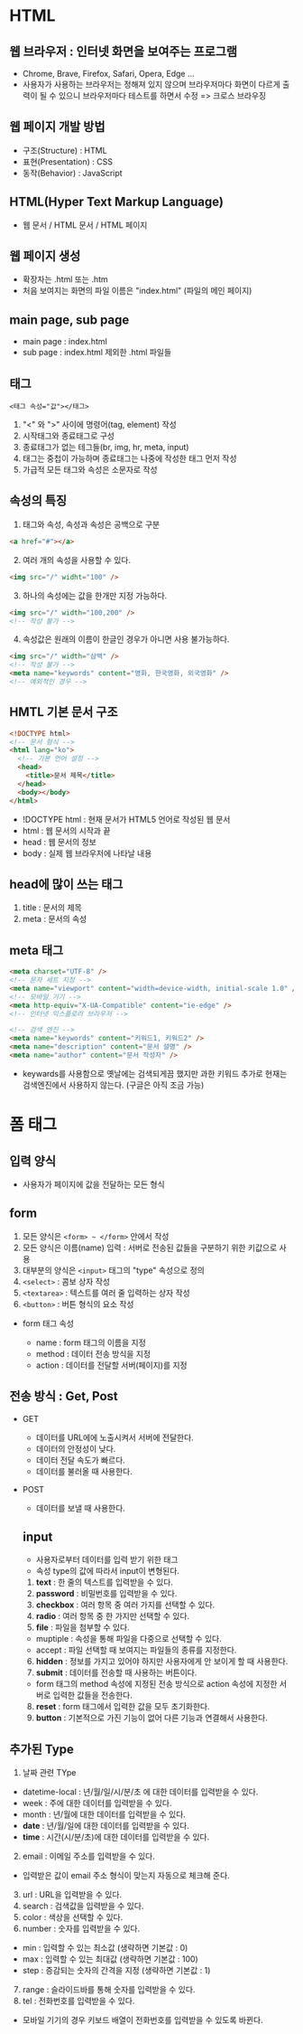 # HTML

## 웹 브라우저 : 인터넷 화면을 보여주는 프로그램

- Chrome, Brave, Firefox, Safari, Opera, Edge ...
- 사용자가 사용하는 브라우저는 정해져 있지 않으며
  브라우저마다 화면이 다르게 출력이 될 수 있으니
  브라우저마다 테스트를 하면서 수정
  => 크로스 브라우징

## 웹 페이지 개발 방법

- 구조(Structure) : HTML
- 표현(Presentation) : CSS
- 동작(Behavior) : JavaScript

## HTML(Hyper Text Markup Language)

- 웹 문서 / HTML 문서 / HTML 페이지

## 웹 페이지 생성

- 확장자는 .html 또는 .htm
- 처음 보여지는 화면의 파일 이름은 "index.html" (파일의 메인 페이지)

## main page, sub page

- main page : index.html
- sub page : index.html 제외한 .html 파일들

## 태그

```
<태그 속성="값"></태그>
```

1. "<" 와 ">" 사이에 명령어(tag, element) 작성
2. 시작태그와 종료태그로 구성
3. 종료태그가 없는 테그들(br, img, hr, meta, input)
4. 태그는 중첩이 가능하며 종료태그는 나중에 작성한 태그 먼저 작성
5. 가급적 모든 태그와 속성은 소문자로 작성

## 속성의 특징

1. 태그와 속성, 속성과 속성은 공백으로 구분

```html
<a href="#"></a>
```

2. 여러 개의 속성을 사용할 수 있다.

```html
<img src="/" widht="100" />
```

3. 하나의 속성에는 값을 한개만 지정 가능하다.

```html
<img src="/" width="100,200" />
<!-- 작성 불가 -->
```

4. 속성값은 원래의 이름이 한글인 경우가 아니면 사용 불가능하다.

```html
<img src="/" width="삼백" />
<!-- 작성 불가 -->
<meta name="keywords" content="영화, 한국영화, 외국영화" />
<!-- 예외적인 경우 -->
```

## HMTL 기본 문서 구조

```html
<!DOCTYPE html>
<!-- 문서 형식 -->
<html lang="ko">
  <!-- 기본 언어 설정 -->
  <head>
    <title>문서 제목</title>
  </head>
  <body></body>
</html>
```

- !DOCTYPE html : 현재 문서가 HTML5 언어로 작성된 웹 문서
- html : 웹 문서의 시작과 끝
- head : 웹 문서의 정보
- body : 실제 웹 브라우저에 나타날 내용

## head에 많이 쓰는 태그

1. title : 문서의 제목
2. meta : 문서의 속성

## meta 태그

```html
<meta charset="UTF-8" />
<!-- 문자 세트 지정 -->
<meta name="viewport" content="width=device-width, initial-scale 1.0" />
<!-- 모바일 기기 -->
<meta http-equiv="X-UA-Compatible" content="ie-edge" />
<!-- 인터넷 익스플로러 브라우저 -->

<!-- 검색 엔진 -->
<meta name="keywords" content="키워드1, 키워드2" />
<meta name="description" content="문서 설명" />
<meta name="author" content="문서 작성자" />
```

- keywards를 사용함으로 옛날에는 검색되게끔 했지만 과한 키워드 추가로 현재는 검색엔진에서 사용하지 않는다. (구글은 아직 조금 가능)

# 폼 태그

## 입력 양식

- 사용자가 페이지에 값을 전달하는 모든 형식

## form

1. 모든 양식은 `<form> ~ </form>` 안에서 작성
2. 모든 양식은 이름(name) 입력 : 서버로 전송된 값들을 구분하기 위한 키값으로 사용
3. 대부분의 양식은 `<input>` 태그의 "type" 속성으로 정의
4. `<select>` : 콤보 상자 작성
5. `<textarea>` : 텍스트를 여러 줄 입력하는 상자 작성
6. `<button>` : 버튼 형식의 요소 작성

- form 태그 속성

  - name : form 태그의 이름을 지정
  - method : 데이터 전송 방식을 지정
  - action : 데이터를 전달할 서버(페이지)를 지정

## 전송 방식 : Get, Post

- GET

  - 데이터를 URL에에 노출시켜서 서버에 전달한다.
  - 데이터의 안정성이 낮다.
  - 데이터 전달 속도가 빠르다.
  - 데이터를 불러올 때 사용한다.

- POST

  - 데이터를 보낼 때 사용한다.

  ## input

  - 사용자로부터 데이터를 입력 받기 위한 태그
  - 속성 type의 값에 따라서 input이 변형된다.

  1. **text** : 한 줄의 텍스트를 입력받을 수 있다.
  2. **password** : 비밀번호를 입력받을 수 있다.
  3. **checkbox** : 여러 항목 중 여러 가지를 선택할 수 있다.
  4. **radio** : 여러 항목 중 한 가지만 선택할 수 있다.
  5. **file** : 파일을 첨부할 수 있다.

  - muptiple : 속성을 통해 파일을 다중으로 선택할 수 있다.
  - accept : 파일 선택할 때 보여지는 파일들의 종류를 지정한다.

  6. **hidden** : 정보를 가지고 있어야 하지만 사용자에게 안 보이게 할 때 사용한다.
  7. **submit** : 데이터를 전송할 때 사용하는 버튼이다.

  - form 태그의 method 속성에 지정된 전송 방식으로 action 속성에 지정한 서버로 입력한 값들을 전송한다.

  8. **reset** : form 태그에서 입력한 값을 모두 초기화한다.
  9. **button** : 기본적으로 가진 기능이 없어 다른 기능과 연결해서 사용한다.

## 추가된 Type

1. 날짜 관련 TYpe

- datetime-local : 년/월/일/시/분/초 에 대한 데이터를 입력받을 수 있다.
- week : 주에 대한 데이터를 입력받을 수 있다.
- month : 년/월에 대한 데이터를 입력받을 수 있다.
- **date** : 년/월/일에 대한 데이터를 입력받을 수 있다.
- **time** : 시간(시/분/초)에 대한 데이터를 입력받을 수 있다.

2. email : 이메일 주소를 입력받을 수 있다.

- 입력받은 값이 email 주소 형식이 맞는지 자동으로 체크해 준다.

3. url : URL을 입력받을 수 있다.
4. search : 검색값을 입력받을 수 있다.
5. color : 색상을 선택할 수 있다.
6. number : 숫자를 입력받을 수 있다.

- min : 입력할 수 있는 최소값 (생략하면 기본값 : 0)
- max : 입력할 수 있는 최대값 (생략하면 기본값 : 100)
- step : 증감되는 숫자의 간격을 지정 (생략하면 기본값 : 1)

7. range : 슬라이드바를 통해 숫자를 입력받을 수 있다.
8. tel : 전화번호를 입력받을 수 있다.

- 모바일 기기의 경우 키보드 배열이 전화번호를 입력받을 수 있도록 바뀐다.
